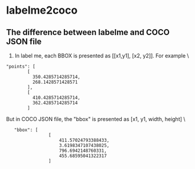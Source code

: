 # labelme2coco
The difference between labelme and COCO JSON file
-------------------------------------------------
1. In label me, each BBOX is presented as [[x1,y1], [x2, y2]]. For example \
```
"points": [
        [
          350.4285714285714,
          268.1428571428571
        ],
        [
          410.4285714285714,
          362.4285714285714
        ]
```
   But in COCO JSON file, the "bbox" is presented as [x1, y1, width, height] \
```
   "bbox": [
                [
                    411.57024793388433,
                    3.6198347107438025,
                    796.6942148760331,
                    455.68595041322317
                ]
```
